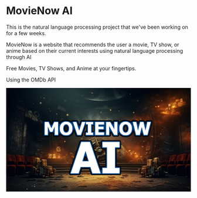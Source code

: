 # MovieNow AI
This is the natural language processing project that we've been working on for a few weeks.


MovieNow is a website that recommends the user a movie, TV show, or anime based on their current interests using natural language processing through AI

Free Movies, TV Shows, and Anime at your fingertips.

Using the OMDb API

![Icon](./public/movieNowBanner.jpg)
